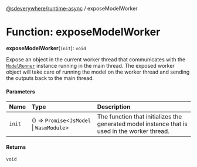 [@sdeverywhere/runtime-async](../index.md) / exposeModelWorker

# Function: exposeModelWorker

**exposeModelWorker**(`init`): `void`

Expose an object in the current worker thread that communicates with the
[`ModelRunner`](../../../runtime/docs/interfaces/ModelRunner.md) instance running in the main thread.  The exposed worker
object will take care of running the model on the worker thread and
sending the outputs back to the main thread.

#### Parameters

| Name | Type | Description |
| :------ | :------ | :------ |
| `init` | () => `Promise`<`JsModel` \| `WasmModule`\> | The function that initializes the generated model instance that is used in the worker thread. |

#### Returns

`void`
